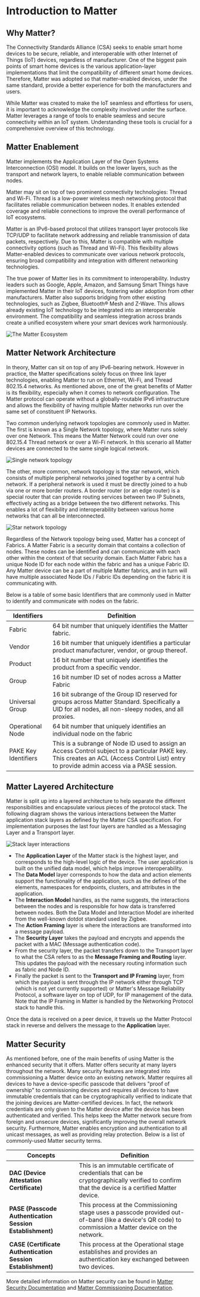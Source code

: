 # Introduction to Matter

## Why Matter?

The Connectivity Standards Alliance (CSA) seeks to enable smart home devices to be secure, reliable, and interoperable with other Internet of Things (IoT) devices, regardless of manufacturer. One of the biggest pain points of smart home devices is the various application-layer implementations that limit the compatibility of different smart home devices. Therefore, Matter was adopted so that matter-enabled devices, under the same standard, provide a better experience for both the manufacturers and users.

While Matter was created to make the IoT seamless and effortless for users, it is important to acknowledge the complexity involved under the surface. Matter leverages a range of tools to enable seamless and secure connectivity within an IoT system. Understanding these tools is crucial for a comprehensive overview of this technology.

## Matter Enablement

Matter implements the Application Layer of the Open Systems Interconnection (OSI) model. It builds on the lower layers, such as the transport and network layers, to enable reliable communication between nodes.

Matter may sit on top of two prominent connectivity technologies: Thread and Wi-Fi. Thread is a low-power wireless mesh networking protocol that facilitates reliable communication between nodes. It enables extended coverage and reliable connections to improve the overall performance of IoT ecosystems.

Matter is an IPv6-based protocol that utilizes transport layer protocols like TCP/UDP to facilitate network addressing and reliable transmission of data packets, respectively. Due to this, Matter is compatible with multiple connectivity options (such as Thread and Wi-Fi). This flexibility allows Matter-enabled devices to communicate over various network protocols, ensuring broad compatibility and integration with different networking technologies.

The true power of Matter lies in its commitment to interoperability. Industry leaders such as Google, Apple, Amazon, and Samsung Smart Things have implemented Matter in their IoT devices, fostering wider adoption from other manufacturers. Matter also supports bridging from other existing technologies, such as Zigbee, Bluetooth® Mesh and Z-Wave. This allows already existing IoT technology to be integrated into an interoperable environment. The compatibility and seamless integration across brands create a unified ecosystem where your smart devices work harmoniously.

![The Matter Ecosystem](resources/ecosystem.jpg)

## Matter Network Architecture

In theory, Matter can sit on top of any IPv6-bearing network. However in practice, the Matter specifications solely focus on three link layer technologies, enabling Matter to run on Ethernet, Wi-Fi, and Thread 802.15.4 networks. As mentioned above, one of the great benefits of Matter is its flexibility, especially when it comes to network configuration. The Matter protocol can operate without a globally-routable IPv6 infrastructure and allows the flexibility of having multiple Matter networks run over the same set of constituent IP Networks.

Two common underlying network topologies are commonly used in Matter. The first is known as a Single Network topology, where Matter runs solely over one Network. This means the Matter Network could run over one 802.15.4 Thread network or over a Wi-Fi network. In this scenario all Matter devices are connected to the same single logical network.

![Single network topology](resources/single-network-topology.png)

The other, more common, network topology is the star network, which consists of multiple peripheral networks joined together by a central hub network. If a peripheral network is used it must be directly joined to a hub via one or more border routers. A border router (or an edge router) is a special router that can provide routing services between two IP Subnets, effectively acting as a bridge between the two different networks. This enables a lot of flexibility and interoperability between various home networks that can all be interconnected.

![Star network topology](resources/star-network-topology.png)

Regardless of the Network topology being used, Matter has a concept of Fabrics. A Matter Fabric is a security domain that contains a collection of nodes. These nodes can be identified and can communicate with each other within the context of that security domain. Each Matter Fabric has a unique Node ID for each node within the fabric and has a unique Fabric ID. Any Matter device can be a part of multiple Matter fabrics, and in turn will have multiple associated Node IDs / Fabric IDs depending on the fabric it is communicating with.

 Below is a table of some basic Identifiers that are commonly used in Matter to identify and communicate with nodes on the fabric.

| **Identifiers** | **Definition** |
|-----------------|----------------|
| Fabric  | 64 bit number that uniquely identifies the Matter fabric.  |
| Vendor  | 16 bit number that uniquely identifies a particular product manufacturer, vendor, or group thereof. |
| Product  | 16 bit number that uniquely identifies the product from a specific vendor. |
| Group  | 16 bit number ID set of nodes across a Matter Fabric  |
| Universal Group | 16 bit subrange of the Group ID reserved for groups across Matter Standard. Specifically a UID for all nodes, all non-sleepy nodes, and all proxies. |
| Operational Node  | 64 bit number that uniquely identifies an individual node on the fabric |
| PAKE Key Identifiers | This is a subrange of Node ID used to assign an Access Control subject to a particular PAKE key. This creates an ACL (Access Control List) entry to provide admin access via a PASE session. |

## Matter Layered Architecture

Matter is split up into a layered architecture to help separate the different responsibilities and encapsulate various pieces of the protocol stack. The following diagram shows the various interactions between the Matter application stack layers as defined by the Matter CSA specification. For implementation purposes the last four layers are handled as a Messaging Layer and a Transport layer.

![Stack layer interactions](resources/stack-layer-interactions.png)

- The **Application Layer** of the Matter stack is the highest layer, and corresponds to the high-level logic of the device. The user application is built on the unified data model, which helps improve interoperability.
- The **Data Model** layer corresponds to how the data and action elements support the functionality of the application, such as the defines of the elements, namespaces for endpoints, clusters, and attributes in the application.
- The **Interaction Model** handles, as the name suggests, the interactions between the nodes and is responsible for how data is transferred between nodes. Both the Data Model and Interaction Model are inherited from the well-known dotdot standard used by Zigbee.
- The **Action Framing** layer is where the interactions are transformed into a message payload.
- The **Security Layer** takes the payload and encrypts and appends the packet with a MAC (Message authentication code).
- From the security layer, the packet transfers down to the Transport layer to what the CSA refers to as the **Message Framing and Routing** layer. This updates the payload with the necessary routing information such as fabric and Node ID.
- Finally the packet is sent to the **Transport and IP Framing** layer, from which the payload is sent through the IP network either through TCP (which is not yet currently supported) or Matter's Message Reliability Protocol, a software layer on top of UDP, for IP management of the data. Note that the IP Framing in Matter is handled by the Networking Protocol stack to handle this.

Once the data is received on a peer device, it travels up the Matter Protocol stack in reverse and delivers the message to the **Application** layer.

## Matter Security

As mentioned before, one of the main benefits of using Matter is the enhanced security that it offers. Matter offers security at many layers throughout the network. Many security features are integrated into commissioning a Matter device onto an existing network. Matter requires all devices to have a device-specific passcode that delivers "proof of ownership" to commissioning devices and requires all devices to have immutable credentials that can be cryptographically verified to indicate that the joining devices are Matter-certified devices. In fact, the network credentials are only given to the Matter device after the device has been authenticated and verified. This helps keep the Matter network secure from foreign and unsecure devices, significantly improving the overall network security. Furthermore, Matter enables encryption and authentication to all unicast messages, as well as providing relay protection. Below is a list of commonly-used Matter security terms.

| **Concepts** | **Definition** |
|--------------|----------------|
| **DAC (Device Attestation Certificate)** | This is an immutable certificate of credentials that can be cryptographically verified to confirm that the device is a certified Matter device. |
| **PASE (Passcode Authentication Session Establishment)** | This process at the Commissioning stage uses a passcode provided out-of-band (like a device's QR code) to commission a Matter device on the network. |
| **CASE (Certificate Authentication Session Establishment)** | This process at the Operational stage establishes and provides an authentication key exchanged between two devices.  |

More detailed information on Matter security can be found in [Matter Security Documentation](/matter/<docspace-docleaf-version>/matter-overview-guides/matter-security) and [Matter Commissioning Documentation](/matter/<docspace-docleaf-version>/matter-overview-guides/matter-commissioning).
